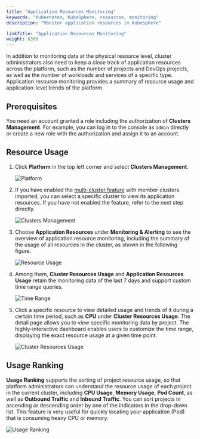 ```yaml
---
title: "Application Resources Monitoring"
keywords: "Kubernetes, KubeSphere, resources, monitoring"
description: "Monitor application resources in KubeSphere"

linkTitle: "Application Resources Monitoring"
weight: 8300
---
```


In addition to monitoring data at the physical resource level, cluster administrators also need to keep a close track of application resources across the platform, such as the number of projects and DevOps projects, as well as the number of workloads and services of a specific type. Application resource monitoring provides a summary of resource usage and application-level trends of the platform.

## Prerequisites

You need an account granted a role including the authorization of **Clusters Management**. For example, you can log in to the console as `admin` directly or create a new role with the authorization and assign it to an account.

## Resource Usage

1. Click **Platform** in the top left corner and select **Clusters Management**.

    ![Platform](/images/docs/cluster-administration/cluster-status-monitoring/platform.png)

2. If you have enabled the [multi-cluster feature](../../multicluster-management) with member clusters imported, you can select a specific cluster to view its application resources. If you have not enabled the feature, refer to the next step directly.

    ![Clusters Management](/images/docs/cluster-administration/cluster-status-monitoring/clusters-management.png)

3. Choose **Application Resources** under **Monitoring & Alerting** to see the overview of application resource monitoring, including the summary of the usage of all resources in the cluster, as shown in the following figure.

    ![Resource Usage](/images/docs/cluster-administration/application-resources-monitoring/application-resources-monitoring.png)

4. Among them, **Cluster Resources Usage** and **Application Resources Usage** retain the monitoring data of the last 7 days and support custom time range queries.

    ![Time Range](/images/docs/cluster-administration/application-resources-monitoring/time-range.png)

5. Click a specific resource to view detailed usage and trends of it during a certain time period, such as **CPU** under **Cluster Resources Usage**. The detail page allows you to view specific monitoring data by project. The highly-interactive dashboard enables users to customize the time range, displaying the exact resource usage at a given time point.

    ![Cluster Resources Usage](/images/docs/cluster-administration/application-resources-monitoring/cluster-resources-monitoring.png)

## Usage Ranking

**Usage Ranking** supports the sorting of project resource usage, so that platform administrators can understand the resource usage of each project in the current cluster, including **CPU Usage**, **Memory Usage**, **Pod Count**, as well as **Outbound Traffic** and **Inbound Traffic**. You can sort projects in ascending or descending order by one of the indicators in the drop-down list. This feature is very useful for quickly locating your application (Pod) that is consuming heavy CPU or memory.

![Usage Ranking](/images/docs/cluster-administration/application-resources-monitoring/usage-ranking.png)
